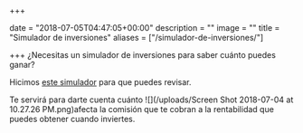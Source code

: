 +++

date = "2018-07-05T04:47:05+00:00"
description = ""
image = ""
title = "Simulador de inversiones"
aliases = ["/simulador-de-inversiones/"]

+++
¿Necesitas un simulador de inversiones para saber cuánto puedes ganar?

Hicimos [este simulador](https://fintual.cl/simulador/?utm_source=edu.fintual.cl&utm_medium=referral&utm_campaign=consideration&utm_content=simula+inver-151) para que puedes revisar.

Te servirá para darte cuenta cuánto ![](/uploads/Screen Shot 2018-07-04 at 10.27.26 PM.png)afecta la comisión que te cobran a la rentabilidad que puedes obtener cuando inviertes.